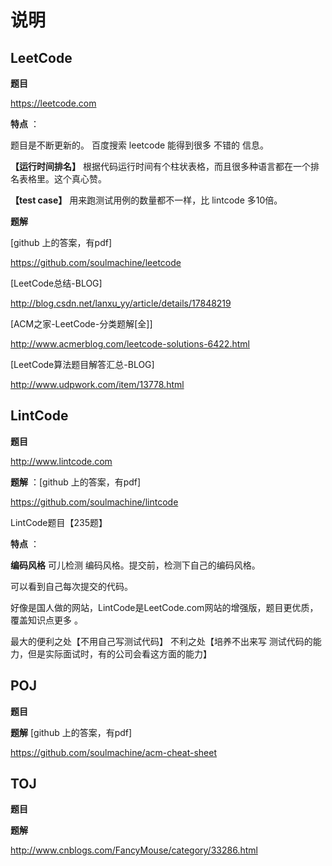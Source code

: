 # 说明

## LeetCode
**题目** 
>
https://leetcode.com

**特点** ：

题目是不断更新的。 百度搜索 leetcode 能得到很多 不错的 信息。

**【运行时间排名】** 根据代码运行时间有个柱状表格，而且很多种语言都在一个排名表格里。这个真心赞。

**【test case】** 用来跑测试用例的数量都不一样，比 lintcode 多10倍。


**题解**
 
[github 上的答案，有pdf]
>
https://github.com/soulmachine/leetcode

[LeetCode总结-BLOG]
>
http://blog.csdn.net/lanxu_yy/article/details/17848219

[ACM之家-LeetCode-分类题解[全]]
>
http://www.acmerblog.com/leetcode-solutions-6422.html

[LeetCode算法题目解答汇总-BLOG]
>
http://www.udpwork.com/item/13778.html


## LintCode 
**题目** 
>
http://www.lintcode.com 

**题解** ：[github 上的答案，有pdf]
>
https://github.com/soulmachine/lintcode

LintCode题目【235题】 


**特点** ：

**编码风格** 可儿检测 编码风格。提交前，检测下自己的编码风格。

可以看到自己每次提交的代码。

好像是国人做的网站，LintCode是LeetCode.com网站的增强版，题目更优质，覆盖知识点更多 。

最大的便利之处【不用自己写测试代码】
不利之处【培养不出来写 测试代码的能力，但是实际面试时，有的公司会看这方面的能力】



## POJ
**题目**
>

**题解**
[github 上的答案，有pdf]
>
https://github.com/soulmachine/acm-cheat-sheet

## TOJ

**题目**
>

**题解**
>
http://www.cnblogs.com/FancyMouse/category/33286.html